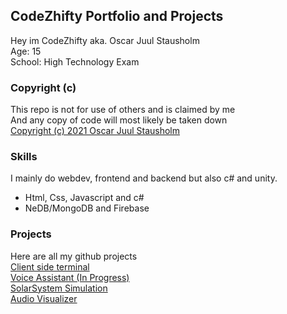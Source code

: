 ## CodeZhifty Portfolio and Projects
Hey im CodeZhifty aka. Oscar Juul Stausholm\
Age: 15\
School: High Technology Exam

### Copyright (c)
This repo is not for use of others and is claimed by me\
And any copy of code will most likely be taken down\
[Copyright (c) 2021 Oscar Juul Stausholm](https://github.com/CodeZhifty/codezhifty/blob/main/LICENSE)

### Skills
I mainly do webdev, frontend and backend but also c# and unity.
* Html, Css, Javascript and c#
* NeDB/MongoDB and Firebase

### Projects
Here are all my github projects\
[Client side terminal](https://codezhifty.github.io/codezhifty/projects/terminal/)\
[Voice Assistant (In Progress)](https://codezhifty.github.io/codezhifty/projects/voiceassistant/)\
[SolarSystem Simulation](https://codezhifty.github.io/codezhifty/projects/solarsystem/)\
[Audio Visualizer](https://codezhifty.github.io/codezhifty/projects/audiovisualizer/)